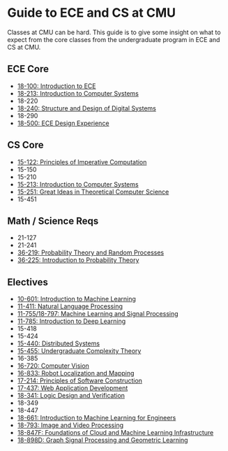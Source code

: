 # Guide to ECE and CS at CMU

Classes at CMU can be hard. This guide is to give some insight on
what to expect from the core classes from the undergraduate program
in ECE and CS at CMU.

## ECE Core

- [18-100: Introduction to ECE](ece_core/18100.md)
- [18-213: Introduction to Computer Systems](ece_core/18213.md)
- 18-220
- [18-240: Structure and Design of Digital Systems](ece_core/18240.md)
- 18-290
- [18-500: ECE Design Experience](ece_core/18500.md)

## CS Core

- [15-122: Principles of Imperative Computation](cs_core/15122.md)
- 15-150
- 15-210
- [15-213: Introduction to Computer Systems](ece_core/18213.md)
- [15-251: Great Ideas in Theoretical Computer Science](cs_core/15251.md)
- 15-451

## Math / Science Reqs

- 21-127
- 21-241
- [36-219: Probability Theory and Random Processes](math_science_reqs/36219.md)
- [36-225: Introduction to Probability Theory](math_science_reqs/36225.md)

## Electives

- [10-601: Introduction to Machine Learning](electives/10601.md)
- [11-411: Natural Language Processing](electives/11411.md)
- [11-755/18-797: Machine Learning and Signal Processing](electives/11755.md)
- [11-785: Introduction to Deep Learning](electives/11785.md)
- 15-418
- 15-424
- [15-440: Distributed Systems](electives/15440.md)
- [15-455: Undergraduate Complexity Theory](electives/15455.md)
- 16-385
- [16-720: Computer Vision](electives/16720.md)
- [16-833: Robot Localization and Mapping](electives/16833.md)
- [17-214: Principles of Software Construction](electives/17214.md)
- [17-437: Web Application Development](electives/17437.md)
- [18-341: Logic Design and Verification](electives/18341.md)
- 18-349
- 18-447
- [18-661: Introduction to Machine Learning for Engineers](electives/18661.md)
- [18-793: Image and Video Processing](electives/18793.md)
- [18-847F: Foundations of Cloud and Machine Learning Infrastructure](electives/18847F.md)
- [18-898D: Graph Signal Processing and Geometric Learning](electives/18898D.md)